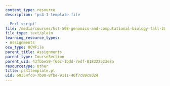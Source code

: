 ```yaml
---
content_type: resource
description: 'ps4-1-template file

  Perl script'
file: /media/courses/hst-508-genomics-and-computational-biology-fall-2002/69354fc07b008fbe911140f7c89c8024_ps41template.pl
file_type: text/plain
learning_resource_types:
- Assignments
ocw_type: OCWFile
parent_title: Assignments
parent_type: CourseSection
parent_uid: 43fbbe59-f66c-1bdd-7edf-018322523e8a
resourcetype: Other
title: ps41template.pl
uid: 69354fc0-7b00-8fbe-9111-40f7c89c8024
---
```

